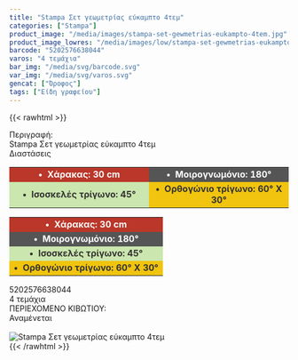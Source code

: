 ```yaml
---
title: "Stampa Σετ γεωμετρίας εύκαμπτο 4τεμ"
categories: ["Stampa"]
product_image: "/media/images/stampa-set-gewmetrias-eukampto-4tem.jpg"
product_image_lowres: "/media/images/low/stampa-set-gewmetrias-eukampto-4tem.jpg"
barcode: "5202576638044"
varos: "4 τεμάχια"
bar_img: "/media/svg/barcode.svg"
var_img: "/media/svg/varos.svg"
gencat: ["Όροφος"]
tags: ["Είδη γραφείου"]
---
```

{{< rawhtml >}}

<div class="sload678"><div class="product"><div id="sistatika">Περιγραφή:</div><div class="alltext">Stampa Σετ γεωμετρίας εύκαμπτο 4τεμ</div><div id="loipa">Διαστάσεις</div><div class="keno"></div><div class="miti"><table style="border-collapse:collapse;width:100%" border="0" cellpadding="10px"><tbody><tr style="text-align:center"><td style="width:49.766%;background-color:#ba372a"><strong><span style="color:#fff">•&nbsp; Χάρακας: 30 cm</span></strong></td><td style="width:49.766%;background-color:#555"><strong><span style="color:#fff">•&nbsp; Μοιρογνωμόνιο: 180°</span></strong></td></tr><tr><td style="background-color:#cbe6ae;width:49.766%;text-align:center"><span style="color:#333"><strong>•&nbsp; Ισοσκελές τρίγωνο: 45°</strong></span></td><td style="background-color:#f1c40f;width:49.766%;text-align:center"><span style="color:#333"><strong>•&nbsp; Ορθογώνιο τρίγωνο: 60° Χ 30°</strong></span></td></tr></tbody></table></div><div class="miti2"><table style="border-collapse:collapse;width:100%" border="0" cellpadding="10px"><tbody><tr style="text-align:center"><td style="background-color:#ba372a;text-align:center"><strong><span style="color:#fff">•&nbsp; Χάρακας: 30 cm</span></strong></td></tr><tr><td style="background-color:#555;text-align:center"><strong><span style="color:#fff">•&nbsp; Μοιρογνωμόνιο: 180°</span></strong></td></tr><tr><td style="background-color:#cbe6ae;text-align:center"><span style="color:#333"><strong>•&nbsp; Ισοσκελές τρίγωνο: 45°</strong></span></td></tr><tr><td style="background-color:#f1c40f;text-align:center"><span style="color:#333"><strong>•&nbsp; Ορθογώνιο τρίγωνο: 60° Χ 30°</strong></span></td></tr></tbody></table></div><div class="keno"></div><div id="barcode"><div id="barimage1"></div><span id="bartext">5202576638044</span></div><div id="varos"><div id="temimg"></div><span id="varostext">4 τεμάχια</span></div><div id="kivotio">ΠΕΡΙΕΧΟΜΕΝΟ ΚΙΒΩΤΙΟΥ:<br>Αναμένεται</div><br><div class="pimg"><img alt="Stampa Σετ γεωμετρίας εύκαμπτο 4τεμ" title="Stampa Σετ γεωμετρίας εύκαμπτο 4τεμ" src="/media/images/stampa-set-gewmetrias-eukampto-4tem.jpg"></div></div></div>
{{< /rawhtml >}}



